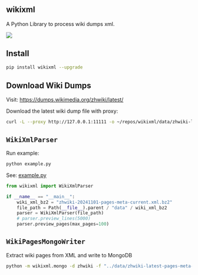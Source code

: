 ## wikixml
A Python Library to process wiki dumps xml.

![](https://img.shields.io/pypi/v/wikixml?label=wikixml&color=blue&cacheSeconds=60)

## Install

```sh
pip install wikixml --upgrade
```

## Download Wiki Dumps
 
Visit: https://dumps.wikimedia.org/zhwiki/latest/

Download the latest wiki dump file with proxy:

```sh
curl -L --proxy http://127.0.0.1:11111 -o ~/repos/wikixml/data/zhwiki-latest-pages-meta-current.xml.bz2 https://dumps.wikimedia.org/zhwiki/latest/zhwiki-latest-pages-meta-current.xml.bz2
```

## `WikiXmlParser`

Run example:

```sh
python example.py
```

See: [example.py](https://github.com/Hansimov/wikixml/blob/main/example.py)

```python
from wikixml import WikiXmlParser

if __name__ == "__main__":
    wiki_xml_bz2 = "zhwiki-20241101-pages-meta-current.xml.bz2"
    file_path = Path(__file__).parent / "data" / wiki_xml_bz2
    parser = WikiXmlParser(file_path)
    # parser.preview_lines(5000)
    parser.preview_pages(max_pages=100)
```

## `WikiPagesMongoWriter`

Extract wiki pages from XML and write to MongoDB

```sh
python -m wikixml.mongo -d zhwiki -f "../data/zhwiki-latest-pages-meta-current.xml.bz2"
```